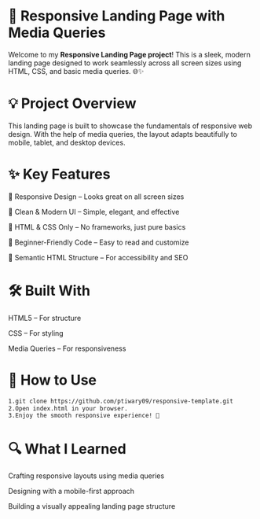 # 🎯 Responsive Landing Page with Media Queries
Welcome to my  **Responsive Landing Page project**!
This is a sleek, modern landing page designed to work seamlessly across all screen sizes using HTML, CSS, and basic media queries. 🌐✨

# 💡 Project Overview
This landing page is built to showcase the fundamentals of responsive web design. With the help of media queries, the layout adapts beautifully to mobile, tablet, and desktop devices.

# ✨ Key Features
📱 Responsive Design – Looks great on all screen sizes

🎨 Clean & Modern UI – Simple, elegant, and effective

🧩 HTML & CSS Only – No frameworks, just pure basics

🧠 Beginner-Friendly Code – Easy to read and customize

🧾 Semantic HTML Structure – For accessibility and SEO

# 🛠️ Built With
HTML5 – For structure

CSS – For styling

Media Queries – For responsiveness

# 🚀 How to Use
```markdown
1.git clone https://github.com/ptiwary09/responsive-template.git
2.Open index.html in your browser.
3.Enjoy the smooth responsive experience! 🎉
```

# 🔍 What I Learned
Crafting responsive layouts using media queries

Designing with a mobile-first approach

Building a visually appealing landing page structure







